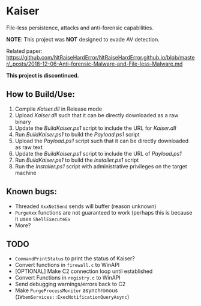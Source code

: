 # Kaiser
File-less persistence, attacks and anti-forensic capabilities.

**NOTE**: This project was **NOT** designed to evade AV detection.

Related paper: https://github.com/NtRaiseHardError/NtRaiseHardError.github.io/blob/master/_posts/2018-12-06-Anti-forensic-Malware-and-File-less-Malware.md

**This project is discontinued.**

## How to Build/Use:

1. Compile _Kaiser.dll_ in Release mode
2. Upload _Kaiser.dll_ such that it can be directly downloaded as a raw binary
3. Update the _BuildKaiser.ps1_ script to include the URL for _Kaiser.dll_
4. Run _BuildKaiser.ps1_ to build the _Payload.ps1_ script
5. Upload the _Payload.ps1_ script such that it can be directly downloaded as raw text
6. Update the _BuildKaiser.ps1_ script to include the URL of _Payload.ps1_
7. Run _BuildKaiser.ps1_ to build the _Installer.ps1_ script
8. Run the _Installer.ps1_ script with administrative privileges on the target machine

## Known bugs:

* Threaded `XxxNetSend` sends will buffer (reason unknown)
* `PurgeXxx` functions are not guaranteed to work (perhaps this is because it uses `ShellExecuteEx`
* More?

## TODO

* `CommandPrintStatus` to print the status of Kaiser?
* Convert functions in `firewall.c` to WinAPI
* [OPTIONAL] Make C2 connection loop until established
*  Convert Functions in `registry.c` to WinAPI
* Send debugging warnings/errors back to C2
* Make `PurgeProcessMonitor` asynchronous (`IWbemServices::ExecNotificationQueryAsync`)
